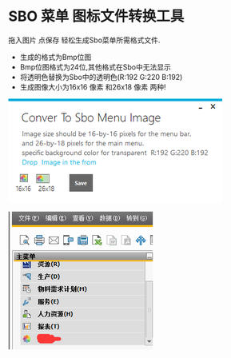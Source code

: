 # SBO 菜单 图标文件转换工具

拖入图片 点保存 轻松生成Sbo菜单所需格式文件.

- 生成的格式为Bmp位图
- Bmp位图格式为24位,其他格式在Sbo中无法显示
- 将透明色替换为Sbo中的透明色(R:192 G:220 B:192)
- 生成图像大小为16x16 像素 和26x18 像素 两种!

![示例](./image2.png)

![示例](./Image1.png)
